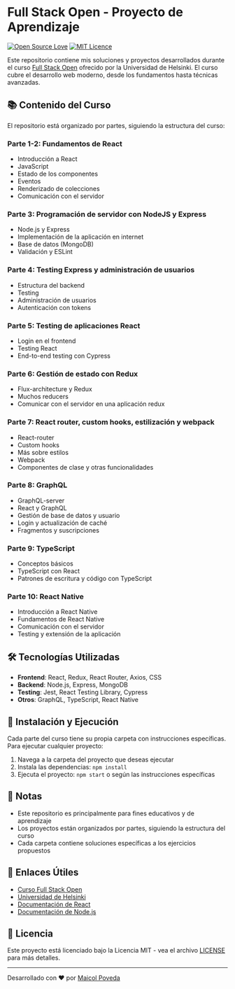 # Full Stack Open - Proyecto de Aprendizaje

[![Open Source Love](https://badges.frapsoft.com/os/v1/open-source.svg?v=103)](https://github.com/ellerbrock/open-source-badges/)
[![MIT Licence](https://badges.frapsoft.com/os/mit/mit.svg?v=103)](https://opensource.org/licenses/mit-license.php)

Este repositorio contiene mis soluciones y proyectos desarrollados durante el curso [Full Stack Open](https://fullstackopen.com/) ofrecido por la Universidad de Helsinki. El curso cubre el desarrollo web moderno, desde los fundamentos hasta técnicas avanzadas.

## 📚 Contenido del Curso

El repositorio está organizado por partes, siguiendo la estructura del curso:

### Parte 1-2: Fundamentos de React
- Introducción a React
- JavaScript
- Estado de los componentes
- Eventos
- Renderizado de colecciones
- Comunicación con el servidor

### Parte 3: Programación de servidor con NodeJS y Express
- Node.js y Express
- Implementación de la aplicación en internet
- Base de datos (MongoDB)
- Validación y ESLint

### Parte 4: Testing Express y administración de usuarios
- Estructura del backend
- Testing
- Administración de usuarios
- Autenticación con tokens

### Parte 5: Testing de aplicaciones React
- Login en el frontend
- Testing React
- End-to-end testing con Cypress

### Parte 6: Gestión de estado con Redux
- Flux-architecture y Redux
- Muchos reducers
- Comunicar con el servidor en una aplicación redux

### Parte 7: React router, custom hooks, estilización y webpack
- React-router
- Custom hooks
- Más sobre estilos
- Webpack
- Componentes de clase y otras funcionalidades

### Parte 8: GraphQL
- GraphQL-server
- React y GraphQL
- Gestión de base de datos y usuario
- Login y actualización de caché
- Fragmentos y suscripciones

### Parte 9: TypeScript
- Conceptos básicos
- TypeScript con React
- Patrones de escritura y código con TypeScript

### Parte 10: React Native
- Introducción a React Native
- Fundamentos de React Native
- Comunicación con el servidor
- Testing y extensión de la aplicación

## 🛠️ Tecnologías Utilizadas

- **Frontend**: React, Redux, React Router, Axios, CSS
- **Backend**: Node.js, Express, MongoDB
- **Testing**: Jest, React Testing Library, Cypress
- **Otros**: GraphQL, TypeScript, React Native

## 🚀 Instalación y Ejecución

Cada parte del curso tiene su propia carpeta con instrucciones específicas. Para ejecutar cualquier proyecto:

1. Navega a la carpeta del proyecto que deseas ejecutar
2. Instala las dependencias: `npm install`
3. Ejecuta el proyecto: `npm start` o según las instrucciones específicas

## 📝 Notas

- Este repositorio es principalmente para fines educativos y de aprendizaje
- Los proyectos están organizados por partes, siguiendo la estructura del curso
- Cada carpeta contiene soluciones específicas a los ejercicios propuestos

## 🔗 Enlaces Útiles

- [Curso Full Stack Open](https://fullstackopen.com/)
- [Universidad de Helsinki](https://www.helsinki.fi/en)
- [Documentación de React](https://reactjs.org/docs/getting-started.html)
- [Documentación de Node.js](https://nodejs.org/en/docs/)

## 📜 Licencia

Este proyecto está licenciado bajo la Licencia MIT - vea el archivo [LICENSE](LICENSE) para más detalles.

---

Desarrollado con ❤️ por [Maicol Poveda](https://github.com/PovedaMaicol)
